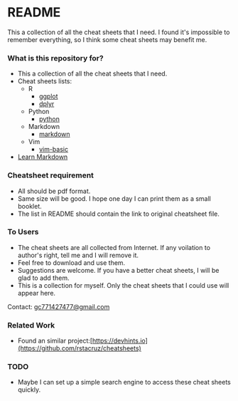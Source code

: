 # README #

This a collection of all the cheat sheets that I need.
I found it's impossible to remember everything, so I think some cheat sheets may benefit me.

### What is this repository for? ###

* This a collection of all the cheat sheets that I need.
* Cheat sheets lists:
    * R
        * [ggplot](https://www.rstudio.com/resources/cheatsheets/)
        * [dplyr](https://www.rstudio.com/resources/cheatsheets/)
    * Python
        * [python](https://github.com/nblock/pdb-cheatsheet/releases)
    * Markdown
        * [markdown](https://guides.github.com/pdfs/markdown-cheatsheet-online.pdf)
    * Vim
        * [vim-basic](https://michaelgoerz.net/refcards/vimqrc.pdf)
* [Learn Markdown](https://bitbucket.org/tutorials/markdowndemo)

### Cheatsheet requirement ###
* All should be pdf format.
* Same size will be good. I hope one day I can print them as a small booklet.
* The list in README should contain the link to original cheatsheet file.

### To Users ###

* The cheat sheets are all collected from Internet. If any voilation to author's right, tell me and I will remove it.
* Feel free to download and use them.
* Suggestions are welcome. If you have a better cheat sheets, I will be glad to add them.
* This is a collection for myself. Only the cheat sheets that I could use will appear here.

Contact: gc771427477@gmail.com

### Related Work ###
* Found an similar project:[https://devhints.io](https://github.com/rstacruz/cheatsheets)

### TODO ###
* Maybe I can set up a simple search engine to access these cheat sheets quickly.
